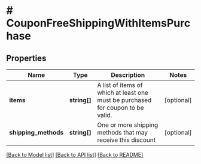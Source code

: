 # # CouponFreeShippingWithItemsPurchase

## Properties

Name | Type | Description | Notes
------------ | ------------- | ------------- | -------------
**items** | **string[]** | A list of items of which at least one must be purchased for coupon to be valid. | [optional]
**shipping_methods** | **string[]** | One or more shipping methods that may receive this discount | [optional]

[[Back to Model list]](../../README.md#models) [[Back to API list]](../../README.md#endpoints) [[Back to README]](../../README.md)
